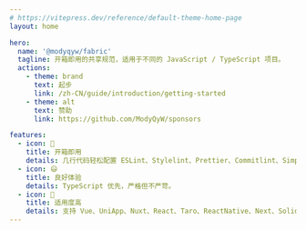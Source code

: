 ```yaml
---
# https://vitepress.dev/reference/default-theme-home-page
layout: home

hero:
  name: '@modyqyw/fabric'
  tagline: 开箱即用的共享规范，适用于不同的 JavaScript / TypeScript 项目。
  actions:
    - theme: brand
      text: 起步
      link: /zh-CN/guide/introduction/getting-started
    - theme: alt
      text: 赞助
      link: https://github.com/ModyQyW/sponsors

features:
  - icon: 🔋
    title: 开箱即用
    details: 几行代码轻松配置 ESLint、Stylelint、Prettier、Commitlint、SimpleGitHooks、LintStaged 等工具！
  - icon: 😃
    title: 良好体验
    details: TypeScript 优先，严格但不严苛。
  - icon: 🎉
    title: 适用度高
    details: 支持 Vue、UniApp、Nuxt、React、Taro、ReactNative、Next、Solid、Nest、Nitro、Hono 等项目使用
---
```

